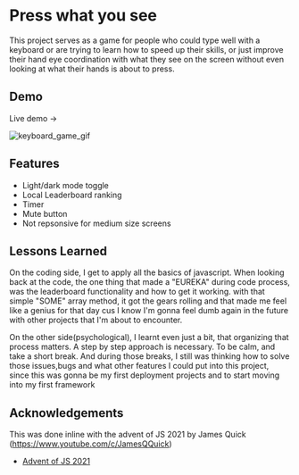 
# Press what you see

This project serves as a game for people who could type well with a keyboard or are trying to learn 
how to speed up their skills, or just improve their hand eye coordination with what they see on the screen without
even looking at what their hands is about to press.




## Demo

Live demo -> 

![keyboard_game_gif](https://media.giphy.com/media/PI0IxFkVdeCy1FTu86/giphy.gif)
## Features

- Light/dark mode toggle
- Local Leaderboard ranking
- Timer
- Mute button
- Not repsonsive for medium size screens


## Lessons Learned

On the coding side, I get to apply all the basics of javascript.
When looking back at the code, the one thing that made a "EUREKA"
during code process, was the leaderboard functionality and how to get it working.
with that simple "SOME" array method, it got the gears rolling and that made me
feel like a genius for that day cus I know I'm gonna feel dumb again in the future with
other projects that I'm about to encounter.

On the other side(psychological), I learnt even just a bit,
that organizing that process matters. A step by step approach is
necessary. To be calm, and take a short break. And during those breaks,
I still was thinking how to solve those issues,bugs and what other features
I could put into this project, since this was gonna be my first deployment projects
and to start moving into my first framework
## Acknowledgements

This was done inline with the advent of JS 2021 by James Quick (https://www.youtube.com/c/JamesQQuick)

 - [Advent of JS 2021](https://www.adventofjs.com/)

